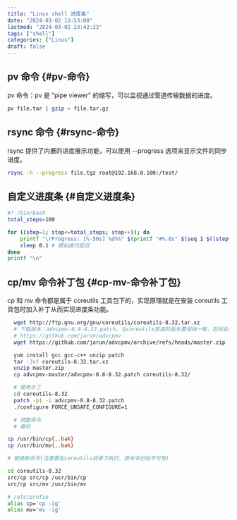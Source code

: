 ```yaml
---
title: "Linux shell 进度条"
date: "2024-03-02 13:53:00"
lastmod: "2024-03-02 23:42:23"
tags: ["shell"]
categories: ["Linux"]
draft: false
---
```


## pv 命令 {#pv-命令}

pv 命令：pv 是 "pipe viewer" 的缩写，可以监视通过管道传输数据的进度。

```bash
pv file.tar | gzip > file.tar.gz
```


## rsync 命令 {#rsync-命令}

rsync 提供了内置的进度展示功能，可以使用 --progress 选项来显示文件的同步进度。

```bash
rsync -h --progress file.tgz root@192.168.0.100:/test/
```


## 自定义进度条 {#自定义进度条}

```bash
#! /bin/bash
total_steps=100

for ((step=1; step<=total_steps; step++)); do
    printf "\rProgress: [%-50s] %d%%" $(printf "#%.0s" $(seq 1 $((step*50/total_steps)))) "$((step*100/total_steps))"
    sleep 0.1 # 模拟操作延迟
done
printf "\n"
```


## cp/mv 命令补丁包 {#cp-mv-命令补丁包}

cp 和 mv 命令都是属于 coreutils 工具包下的，实现原理就是在安装 coreutils 工具包时加入补丁从而实现进度条功能。

```bash
  wget http://ftp.gnu.org/gnu/coreutils/coreutils-8.32.tar.xz
  # 下载版本：advcpmv-0.8-8.32.patch，与coreutils安装的版本要保持一致，否则会无法安装。
  # https://github.com/jarun/advcpmv
  wget https://github.com/jarun/advcpmv/archive/refs/heads/master.zip

  yum install gcc gcc-c++ unzip patch
  tar -Jxf coreutils-8.32.tar.xz
  unzip master.zip
  cp advcpmv-master/advcpmv-0.8-8.32.patch coreutils-8.32/

  # 使用补丁
  cd coreutils-8.32
  patch -p1 -i advcpmv-0.8-8.32.patch
  ./configure FORCE_UNSAFE_CONFIGURE=1

  # 调整命令
  # 备份

cp /usr/bin/cp{,.bak}
cp /usr/bin/mv{,.bak}

# 替换新命令(注意要在coreutils目录下执行，原命令已经不可用)

cd coreutils-8.32
src/cp src/cp /usr/bin/cp
src/cp src/mv /usr/bin/mv

# /etc/profie
alias cp='cp -ig'
alias mv='mv -ig'
```
